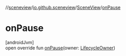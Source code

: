 //[sceneview](../../../index.md)/[io.github.sceneview](../index.md)/[SceneView](index.md)/[onPause](on-pause.md)

# onPause

[androidJvm]\
open override fun [onPause](on-pause.md)(owner: [LifecycleOwner](https://developer.android.com/reference/kotlin/androidx/lifecycle/LifecycleOwner.html))
